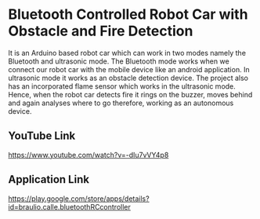 # Bluetooth Controlled Robot Car with Obstacle and Fire Detection
It is an Arduino based robot car which can work in two modes namely the Bluetooth and ultrasonic mode. The Bluetooth mode works when we connect our robot car with the mobile device like an android application. In ultrasonic mode it works as an obstacle detection device. The project also has an incorporated flame sensor which works in the ultrasonic mode. Hence, when the robot car detects fire it rings on the buzzer, moves behind and again analyses where to go therefore, working as an autonomous device.

## YouTube Link
https://www.youtube.com/watch?v=-dIu7vVY4p8

## Application Link
https://play.google.com/store/apps/details?id=braulio.calle.bluetoothRCcontroller
